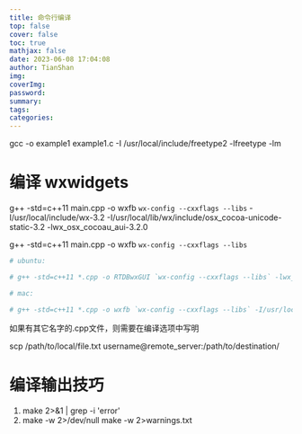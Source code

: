 ```yaml
---
title: 命令行编译
top: false
cover: false
toc: true
mathjax: false
date: 2023-06-08 17:04:08
author: TianShan
img:
coverImg:
password:
summary:
tags:
categories:
---
```


gcc -o example1 example1.c  -I /usr/local/include/freetype2 -lfreetype -lm 

# 编译 wxwidgets

g++ -std=c++11 main.cpp -o wxfb `wx-config --cxxflags --libs` -I/usr/local/include/wx-3.2 -I/usr/local/lib/wx/include/osx_cocoa-unicode-static-3.2 -lwx_osx_cocoau_aui-3.2.0

g++ -std=c++11 main.cpp -o wxfb `wx-config --cxxflags --libs` 

```bash
# ubuntu:

# g++ -std=c++11 *.cpp -o RTDBwxGUI `wx-config --cxxflags --libs` -lwx_gtk2u_aui-3.0 -lwx_gtk2u_propgrid-3.0 -lwx_gtk2u_richtext-3.0

# mac:

# g++ -std=c++11 *.cpp -o wxfb `wx-config --cxxflags --libs` -I/usr/local/include/wx-3.2 -I/usr/local/lib/wx/include/osx_cocoa-unicode-3.2 -lwx_osx_cocoau_aui-3.2.0 -lwx_osx_cocoau_richtext-3.2

```

如果有其它名字的.cpp文件，则需要在编译选项中写明

scp /path/to/local/file.txt username@remote_server:/path/to/destination/

# 编译输出技巧
1. make 2>&1 | grep -i 'error'
2. make -w 2>/dev/null
make -w 2>warnings.txt
